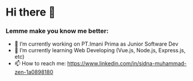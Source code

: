 # Hi there 👋

### Lemme make you know me better:

- 🔭 I’m currently working on PT.Imani Prima as Junior Software Dev
- 🌱 I’m currently learning Web Developing (Vue.js, Node.js, Express.js, etc)
- 📫 How to reach me: https://www.linkedin.com/in/sidna-muhammad-zen-1a0898180

<!--
- 🤔 I’m looking for help with ...
- 💬 Ask me about ...
- 😄 Pronouns: ...
- ⚡ Fun fact: ...
-->
